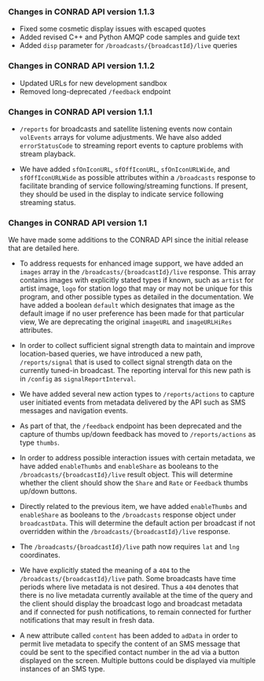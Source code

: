 ### Changes in CONRAD API version 1.1.3

* Fixed some cosmetic display issues with escaped quotes
* Added revised C++ and Python AMQP code samples and guide text
* Added `disp` parameter for `/broadcasts/{broadcastId}/live` queries

### Changes in CONRAD API version 1.1.2

* Updated URLs for new development sandbox
* Removed long-deprecated `/feedback` endpoint

### Changes in CONRAD API version 1.1.1

* `/reports` for broadcasts and satellite listening events now contain `volEvents` arrays for volume adjustments. We have also added `errorStatusCode` to streaming report events to capture problems with stream playback.

* We have added `sfOnIconURL`, `sfOffIconURL`, `sfOnIconURLWide`, and `sfOffIconURLWide` as possible attributes within a `/broadcasts` response to facilitate branding of service following/streaming functions. If present, they should be used in the display to indicate service following streaming status.

### Changes in CONRAD API version 1.1

We have made some additions to the CONRAD API since the initial release that are detailed here.

* To address requests for enhanced image support, we have added an `images` array in the `/broadcasts/{broadcastId}/live` response. This array contains images with explicitly stated types if known, such as `artist` for artist image, `logo` for station logo that may or may not be unique for this program, and other possible types as detailed in the documentation. We have added a boolean `default` which designates that image as the default image if no user preference has been made for that particular view, We are deprecating the original `imageURL` and `imageURLHiRes` attributes.

* In order to collect sufficient signal strength data to maintain and improve location-based queries, we have introduced a new path, `/reports/signal` that is used to collect signal strength data on the currently tuned-in broadcast. The reporting interval for this new path is in `/config` as `signalReportInterval`.
 
* We have added several new action types to `/reports/actions` to capture user initiated events from metadata delivered by the API such as SMS messages and navigation events.
 
* As part of that, the `/feedback` endpoint has been deprecated and the capture of thumbs up/down feedback has moved to `/reports/actions` as type `thumbs`.

* In order to address possible interaction issues with certain metadata, we have added `enableThumbs` and `enableShare` as booleans to the `/broadcasts/{broadcastId}/live` result object. This will determine whether the client should show the `Share` and `Rate` or `Feedback` thumbs up/down buttons.
 
* Directly related to the previous item, we have added `enableThumbs` and `enableShare` as booleans to the `/broadcasts` response object under `broadcastData`. This will determine the default action per broadcast if not overridden within the `/broadcasts/{broadcastId}/live` response.

* The `/broadcasts/{broadcastId}/live` path now requires `lat` and `lng` coordinates.
 
* We have explicitly stated the meaning of a `404` to the `/broadcasts/{broadcastId}/live` path. Some broadcasts have time periods where live metadata is not desired. Thus a `404` denotes that there is no live metadata currently available at the time of the query and the client should display the broadcast logo and broadcast metadata and if connected for push notifications, to remain connected for further notifications that may result in fresh data. 
 
* A new attribute called `content` has been added to `adData` in order to permit live metadata to specify the content of an SMS message that could be sent to the specified contact number in the ad via a button displayed on the screen. Multiple buttons could be displayed via multiple instances of an SMS type.

